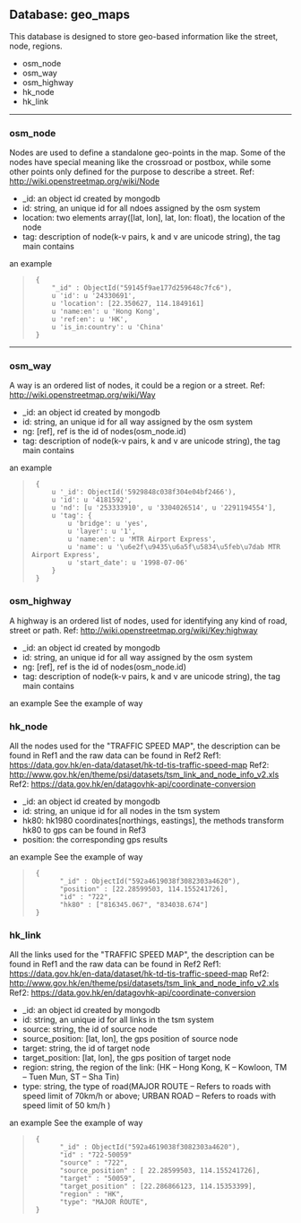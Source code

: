 ## Database: geo_maps
This database is designed to store geo-based information like the street, node, regions.

- osm_node
- osm_way
- osm_highway
- hk_node
- hk_link

***
### osm_node
Nodes are used to define a standalone geo-points in the map. Some of the nodes have special meaning like the crossroad or postbox, while some other points only defined for the purpose to describe a street. 
Ref: http://wiki.openstreetmap.org/wiki/Node

  * _id: an object id created by mongodb
  * id: string, an unique id for all ndoes assigned by the osm system
  * location: two elements array([lat, lon], lat, lon: float), the location of the node
  * tag: description of node(k-v pairs, k and v are unicode string), the tag main contains
    

an example
>      {
>          "_id" : ObjectId("59145f9ae177d259648c7fc6"),
>          u 'id': u '24330691',
>          u 'location': [22.350627, 114.1849161]
>          u 'name:en': u 'Hong Kong',
>          u 'ref:en': u 'HK',
>          u 'is_in:country': u 'China'
>      }

***
### osm_way
A way is an ordered list of nodes, it could be a region or a street. 
Ref: http://wiki.openstreetmap.org/wiki/Way

  * _id: an object id created by mongodb
  * id: string, an unique id for all way assigned by the osm system
  * ng: [ref], ref is the id of nodes(osm_node.id)
  * tag: description of node(k-v pairs, k and v are unicode string), the tag main contains

an example
>      {
>          u '_id': ObjectId('5929848c038f304e04bf2466'),
>          u 'id': u '4181592',
>          u 'nd': [u '253333910', u '3304026514', u '2291194554'],
>          u 'tag': {
>		       u 'bridge': u 'yes',
>		       u 'layer': u '1',
>		       u 'name:en': u 'MTR Airport Express',
>		       u 'name': u '\u6e2f\u9435\u6a5f\u5834\u5feb\u7dab MTR Airport Express',
>		       u 'start_date': u '1998-07-06'
>	       }
>      }

### osm_highway
A highway is an ordered list of nodes, used for identifying any kind of road, street or path. 
Ref: http://wiki.openstreetmap.org/wiki/Key:highway

  * _id: an object id created by mongodb
  * id: string, an unique id for all way assigned by the osm system
  * ng: [ref], ref is the id of nodes(osm_node.id)
  * tag: description of node(k-v pairs, k and v are unicode string), the tag main contains

an example
See the example of way

### hk_node
All the nodes used for the "TRAFFIC SPEED MAP", the description can be found in Ref1 and the raw data can be found in Ref2
Ref1: https://data.gov.hk/en-data/dataset/hk-td-tis-traffic-speed-map
Ref2: http://www.gov.hk/en/theme/psi/datasets/tsm_link_and_node_info_v2.xls
Ref2: https://data.gov.hk/en/datagovhk-api/coordinate-conversion

  * _id: an object id created by mongodb
  * id: string, an unique id for all nodes in the tsm system
  * hk80: hk1980 coordinates[northings, eastings], the methods transform hk80 to gps can be found in Ref3  
  * position: the corresponding gps results

an example
See the example of way
>      {
>            "_id" : ObjectId("592a4619038f3082303a4620"),
>            "position" : [22.28599503, 114.155241726],
>            "id" : "722",
>            "hk80" : ["816345.067", "834038.674"]
>      }

### hk_link
All the links used for the "TRAFFIC SPEED MAP", the description can be found in Ref1 and the raw data can be found in Ref2
Ref1: https://data.gov.hk/en-data/dataset/hk-td-tis-traffic-speed-map
Ref2: http://www.gov.hk/en/theme/psi/datasets/tsm_link_and_node_info_v2.xls
Ref2: https://data.gov.hk/en/datagovhk-api/coordinate-conversion

  * _id: an object id created by mongodb
  * id: string, an unique id for all links in the tsm system
  * source: string, the id of source node
  * source_position: [lat, lon], the gps position of source node  
  * target: string, the id of target node
  * target_position: [lat, lon], the gps position of target node  
  * region: string, the region of the link: (HK – Hong Kong, K – Kowloon, TM – Tuen Mun, ST – Sha Tin)
  * type: string, the type of road(MAJOR ROUTE – Refers to roads with speed limit of 70km/h or above; URBAN ROAD – Refers to roads with speed limit of 50 km/h )


an example
See the example of way
>      {
>            "_id" : ObjectId("592a4619038f3082303a4620"),
>            "id" : "722-50059"
>            "source" : "722",
>            "source_position" : [ 22.28599503, 114.155241726],
>            "target" : "50059",
>            "target_position" : [22.286866123, 114.15353399],
>            "region" : "HK",
>            "type": "MAJOR ROUTE",
>      }

